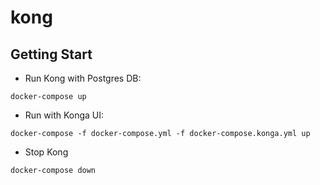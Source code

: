 # kong

## Getting Start

- Run Kong with Postgres DB: 
```
docker-compose up
```
- Run with Konga UI:
```
docker-compose -f docker-compose.yml -f docker-compose.konga.yml up
```
- Stop Kong
```
docker-compose down
```